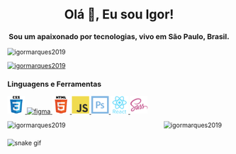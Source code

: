 <h1 align="center">Olá 👋, Eu sou Igor!</h1>
<h3 align="center">Sou um apaixonado por tecnologias, vivo em São Paulo, Brasil.</h3>

<p align="left"> <img src="https://komarev.com/ghpvc/?username=igormarques2019&label=Profile%20views&color=0e75b6&style=flat" alt="igormarques2019" /> </p>

<p align="left" width="100%"> <a href="https://github.com/ryo-ma/github-profile-trophy"><img src="https://github-profile-trophy.vercel.app/?username=igormarques2019" alt="igormarques2019" /></a> </p>


<h3 align="left">Linguagens e Ferramentas</h3>
<p align="left"> <a href="https://www.w3schools.com/css/" target="_blank" rel="noreferrer"> <img src="https://raw.githubusercontent.com/devicons/devicon/master/icons/css3/css3-original-wordmark.svg" alt="css3" width="40" height="40"/> </a> <a href="https://www.figma.com/" target="_blank" rel="noreferrer"> <img src="https://www.vectorlogo.zone/logos/figma/figma-icon.svg" alt="figma" width="40" height="40"/> </a> <a href="https://www.w3.org/html/" target="_blank" rel="noreferrer"> <img src="https://raw.githubusercontent.com/devicons/devicon/master/icons/html5/html5-original-wordmark.svg" alt="html5" width="40" height="40"/> </a> <a href="https://developer.mozilla.org/en-US/docs/Web/JavaScript" target="_blank" rel="noreferrer"> <img src="https://raw.githubusercontent.com/devicons/devicon/master/icons/javascript/javascript-original.svg" alt="javascript" width="40" height="40"/> </a> <a href="https://www.photoshop.com/en" target="_blank" rel="noreferrer"> <img src="https://raw.githubusercontent.com/devicons/devicon/master/icons/photoshop/photoshop-line.svg" alt="photoshop" width="40" height="40"/> </a> <a href="https://reactjs.org/" target="_blank" rel="noreferrer"> <img src="https://raw.githubusercontent.com/devicons/devicon/master/icons/react/react-original-wordmark.svg" alt="react" width="40" height="40"/> </a> <a href="https://sass-lang.com" target="_blank" rel="noreferrer"> <img src="https://raw.githubusercontent.com/devicons/devicon/master/icons/sass/sass-original.svg" alt="sass" width="40" height="40"/> </a> </p>

<p><img align="left" width="30%" src="https://github-readme-stats.vercel.app/api/top-langs?username=igormarques2019&show_icons=true&locale=en&layout=compact" alt="igormarques2019" /></p>

<p>&nbsp;<img align="right" width="30%" src="https://github-readme-stats.vercel.app/api?username=igormarques2019&show_icons=true&locale=en" alt="igormarques2019" /></p>


###

![snake gif](https://github.com/IgorMarques2019/IgorMarques2019/blob/output/github-contribution-grid-snake.gif)

###

###
